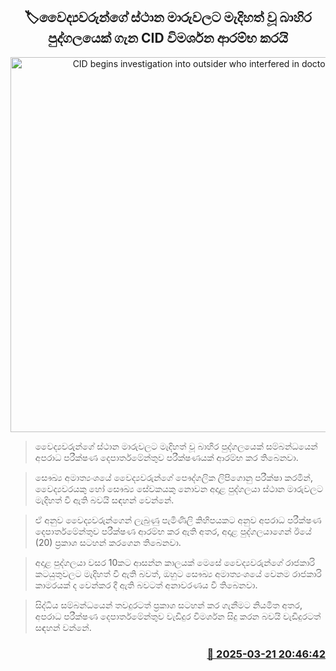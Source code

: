 <p align='center'><b><h2 align='center' title='CID begins investigation into outsider who interfered in doctors' transfers'>🏷වෛද්‍යවරුන්ගේ ස්ථාන මාරුවලට මැදිහත් වූ බාහිර පුද්ගලයෙක් ගැන CID විමර්ශන ආරම්භ කරයි</h2></b></p>
<p align='center'><img src='https://helakuru.sgp1.cdn.digitaloceanspaces.com/esana/images/lib/ministry-health-n.jpg' width='600' alt='CID begins investigation into outsider who interfered in doctors' transfers'></p>

> වෛද්‍යවරුන්ගේ ස්ථාන මාරුවලට මැදිහත් වූ බාහි​ර පුද්ගලයෙක් සම්බන්ධයෙන් අපරාධ පරීක්ෂණ දෙපාර්තමේන්තුව පරීක්ෂණයක් ආරම්භ කර තිබෙනවා.

> සෞඛ්‍ය අමාත්‍යංශයේ වෛද්‍යවරුන්ගේ පෞද්ගලික ලිපිගොනු පරීක්ෂා කරමින්, වෛද්‍යවරයකු හෝ සෞඛ්‍ය සේවකයකු නොවන අදාළ පුද්ගලයා ස්ථාන මාරුවලට මැදිහත් වී ඇති බවයි සඳහන් වෙන්නේ.

> ඒ අනුව වෛද්‍යවරුන්ගෙන් ලැබුණු පැමිණිලි කිහිපයකට අනුව අපරාධ පරීක්ෂණ දෙපාර්තමේන්තුව පරීක්ෂණ ආරම්භ කර ඇති අතර, අදාළ පුද්ගලයාගෙන් ඊයේ (20) ප්‍රකාශ සටහන් කරගෙන තිබෙනවා.

> අදාළ පුද්ගලයා වසර 10කට ආසන්න කාලයක් මෙසේ වෛද්‍යවරුන්ගේ රාජකාරි කටයුතුවලට මැදිහත් වී ඇති බවත්, ඔහුට සෞඛ්‍ය අමාත්‍යංශයේ වෙනම රාජකාරි කාමරයක් ද වෙන්කර දී ඇති බවටත් අනාවරණය වී තිබෙනවා.

> සිද්ධිය සම්බන්ධයෙන් තවදුරටත් ප්‍රකාශ සටහන් කර ගැනීමට නියමිත අතර, අපරාධ පරීක්ෂණ දෙපාර්තමේන්තුව වැඩිදුර විමර්ශන සිදු කරන බවයි වැඩිදුරටත් සඳහන් වන්නේ.



<h3 align='right'><a href='https://www.helakuru.lk/esana/p/108531/'>📅 2025-03-21 20:46:42</a></h3>
